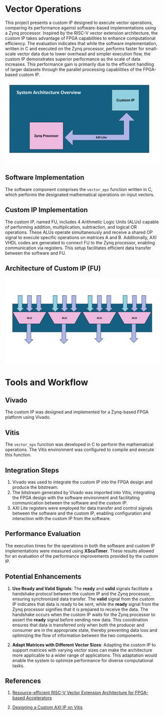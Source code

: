# Vector Operations


This project presents a custom IP designed to execute vector operations, comparing its performance against software-based implementations using a Zynq processor. Inspired by the RISC-V vector extension architecture, the custom IP takes advantage of FPGA capabilities to enhance computational efficiency. The evaluation indicates that while the software implementation, written in C and executed on the Zynq processor, performs faster for small-scale vector data due to lower overhead and simpler execution flow, the custom IP demonstrates superior performance as the scale of data increases. This performance gain is primarily due to the efficient handling of larger datasets through the parallel processing capabilities of the FPGA-based custom IP.
![](assets/system.png)

## Software Implementation

The software component comprises the `vector_ops` function written in C, which performs the designated mathematical operations on input vectors.

## Custom IP Implementation

The custom IP, named FU, includes 4 Arithmetic Logic Units (ALUs) capable of performing addition, multiplication, subtraction, and logical OR operations. These ALUs operate simultaneously and receive a shared OP signal to execute specific operations on matrices A and B. Additionally, AXI VHDL codes are generated to connect FU to the Zynq processor, enabling communication via registers. This setup facilitates efficient data transfer between the software and FU.



## Architecture of Custom IP (FU)
![](assets/fu.png)
# Tools and Workflow

## Vivado
The custom IP was designed and implemented for a Zynq-based FPGA platform using Vivado.

## Vitis
The `vector_ops` function was developed in C to perform the mathematical operations. The Vitis environment was configured to compile and execute this function.

## Integration Steps

1. Vivado was used to integrate the custom IP into the FPGA design and produce the bitstream.
2. The bitstream generated by Vivado was imported into Vitis, integrating the FPGA design with the software environment and facilitating communication between the software and the custom IP.
3. AXI Lite registers were employed for data transfer and control signals between the software and the custom IP, enabling configuration and interaction with the custom IP from the software.

## Performance Evaluation
The execution times for the operations in both the software and custom IP implementations were measured using **XScuTimer**. These results allowed for an evaluation of the performance improvements provided by the custom IP.


## Potential Enhancements  

1.  **Use Ready and Valid Signals**: The **ready** and **valid** signals facilitate a handshake protocol between the custom IP and the Zynq processor, ensuring synchronized data transfer. The **valid** signal from the custom IP indicates that data is ready to be sent, while the **ready** signal from the Zynq processor signifies that it is prepared to receive the data. The handshake occurs when the custom IP waits for the Zynq processor to assert the **ready** signal before sending new data. This coordination ensures that data is transferred only when both the producer and consumer are in the appropriate state, thereby preventing data loss and optimizing the flow of information between the two components.

2.  **Adapt Matrices with Different Vector Sizes**: Adapting the custom IP to support matrices with varying vector sizes can make the architecture more applicable to a wider range of applications. This adaptation would enable the system to optimize performance for diverse computational tasks.


## References

1. [Resource-efficient RISC-V Vector Extension Architecture for FPGA-based Accelerators](https://dl.acm.org/doi/abs/10.1145/3597031.3597047)

2. [Designing a Custom AXI IP on Vitis](https://www.hackster.io/pablotrujillojuan/designing-a-custom-axi-ip-on-vitis-a0ad06)


